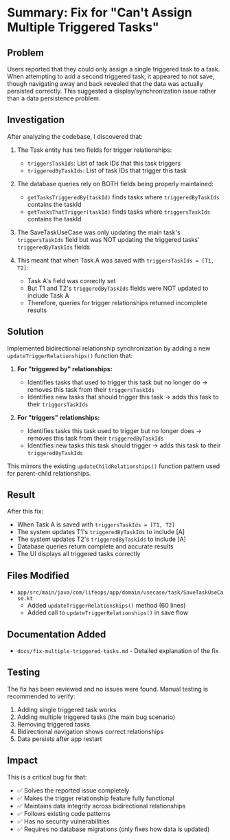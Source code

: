 # Summary: Fix for "Can't Assign Multiple Triggered Tasks"

## Problem
Users reported that they could only assign a single triggered task to a task. When attempting to add a second triggered task, it appeared to not save, though navigating away and back revealed that the data was actually persisted correctly. This suggested a display/synchronization issue rather than a data persistence problem.

## Investigation
After analyzing the codebase, I discovered that:

1. The Task entity has two fields for trigger relationships:
   - `triggersTaskIds`: List of task IDs that this task triggers
   - `triggeredByTaskIds`: List of task IDs that trigger this task

2. The database queries rely on BOTH fields being properly maintained:
   - `getTasksTriggeredBy(taskId)` finds tasks where `triggeredByTaskIds` contains the taskId
   - `getTasksThatTrigger(taskId)` finds tasks where `triggersTaskIds` contains the taskId

3. The SaveTaskUseCase was only updating the main task's `triggersTaskIds` field but was NOT updating the triggered tasks' `triggeredByTaskIds` fields

4. This meant that when Task A was saved with `triggersTaskIds = [T1, T2]`:
   - Task A's field was correctly set
   - But T1 and T2's `triggeredByTaskIds` fields were NOT updated to include Task A
   - Therefore, queries for trigger relationships returned incomplete results

## Solution
Implemented bidirectional relationship synchronization by adding a new `updateTriggerRelationships()` function that:

1. **For "triggered by" relationships:**
   - Identifies tasks that used to trigger this task but no longer do → removes this task from their `triggersTaskIds`
   - Identifies new tasks that should trigger this task → adds this task to their `triggersTaskIds`

2. **For "triggers" relationships:**
   - Identifies tasks this task used to trigger but no longer does → removes this task from their `triggeredByTaskIds`
   - Identifies new tasks this task should trigger → adds this task to their `triggeredByTaskIds`

This mirrors the existing `updateChildRelationships()` function pattern used for parent-child relationships.

## Result
After this fix:
- When Task A is saved with `triggersTaskIds = [T1, T2]`
- The system updates T1's `triggeredByTaskIds` to include [A]
- The system updates T2's `triggeredByTaskIds` to include [A]
- Database queries return complete and accurate results
- The UI displays all triggered tasks correctly

## Files Modified
- `app/src/main/java/com/lifeops/app/domain/usecase/task/SaveTaskUseCase.kt`
  - Added `updateTriggerRelationships()` method (60 lines)
  - Added call to `updateTriggerRelationships()` in save flow

## Documentation Added
- `docs/fix-multiple-triggered-tasks.md` - Detailed explanation of the fix

## Testing
The fix has been reviewed and no issues were found. Manual testing is recommended to verify:
1. Adding single triggered task works
2. Adding multiple triggered tasks (the main bug scenario)
3. Removing triggered tasks
4. Bidirectional navigation shows correct relationships
5. Data persists after app restart

## Impact
This is a critical bug fix that:
- ✅ Solves the reported issue completely
- ✅ Makes the trigger relationship feature fully functional
- ✅ Maintains data integrity across bidirectional relationships
- ✅ Follows existing code patterns
- ✅ Has no security vulnerabilities
- ✅ Requires no database migrations (only fixes how data is updated)

